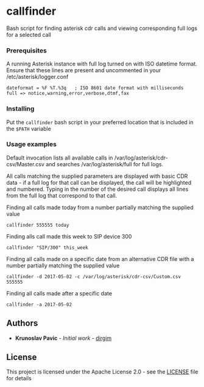 # callfinder

Bash script for finding asterisk cdr calls and viewing corresponding full logs for a selected call

### Prerequisites

A running Asterisk instance with full log turned on with ISO datetime format.
Ensure that these lines are present and uncommented in your /etc/asterisk/logger.conf

```
dateformat = %F %T.%3q   ; ISO 8601 date format with milliseconds
full => notice,warning,error,verbose,dtmf,fax
```

### Installing

Put the `callfinder` bash script in your preferred location that is included in the `$PATH` variable

### Usage examples

Default invocation lists all available calls in /var/log/asterisk/cdr-csv/Master.csv and searches /var/log/asterisk/full for full logs.

All calls matching the supplied parameters are displayed with basic CDR data - if a full log for that call can be displayed,
the call will be highlighted and numbered. Typing in the number of the desired call displays all lines from the full log that correspond to that call.

Finding all calls made today from a number partially matching the supplied value

```
callfinder 555555 today
```

Finding alls call made this week to SIP device 300

```
callfinder "SIP/300" this_week
```

Finding all calls made on a specific date from an alternative CDR file with a number partially matching the supplied value

```
callfinder -d 2017-05-02 -c /var/log/asterisk/cdr-csv/Custom.csv 555555
```

Finding all calls made after a specific date

```
callfinder -a 2017-05-02
```

## Authors

* **Krunoslav Pavic** - *Initial work* - [dirgim](https://github.com/dirgim)

## License

This project is licensed under the Apache License 2.0 - see the [LICENSE](LICENSE) file for details
